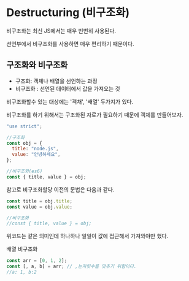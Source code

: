 # Destructuring \(비구조화\)

비구조화는 최신 JS에서는 매우 빈번히 사용된다.

선언부에서 비구조화를 사용하면 매우 편리하기 때문이다.

## 구조화와 비구조화

* 구조화: 객체나 배열을 선언하는 과정
* 비구조화 : 선언된 데이터에서 값을 가져오는 것



비구조화할수 있는 대상에는 '객채', '배열' 두가지가 있다.

비구조화를 하기 위해서는 구조화된 자료가 필요하기 때문에 객체를 만들어보자.

```javascript
"use strict";

//구조화
const obj = {
  title: "node.js",
  value: "안녕하세요",
};

//비구조화(es6)
const { title, value } = obj;
```

참고로 비구조화할당 이전의 문법은 다음과 같다. 

```javascript
const title = obj.title;
const value = obj.value;

//비구조화
//const { title, value } = obj;
```

위코드는 같은 의미인데 하나하나 일일이 값에 접근해서 가져와야만 했다.



배열 비구조화

```javascript
const arr = [0, 1, 2];
const [, a, b] = arr; // ,는자릿수를 맞추기 위함이다.
//a: 1, b:2
```

